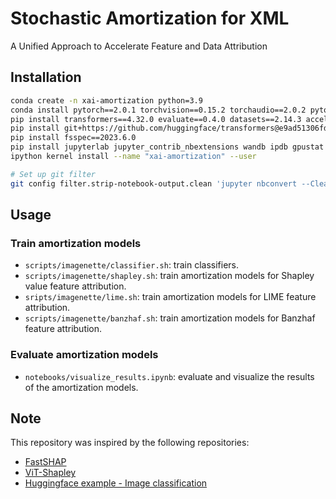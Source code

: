 # Stochastic Amortization for XML
A Unified Approach to Accelerate Feature and Data Attribution

## Installation

```bash
conda create -n xai-amortization python=3.9
conda install pytorch==2.0.1 torchvision==0.15.2 torchaudio==2.0.2 pytorch-cuda=11.7 -c pytorch -c nvidia
pip install transformers==4.32.0 evaluate==0.4.0 datasets==2.14.3 accelerate==0.20.3 scikit-learn==1.3.0
pip install git+https://github.com/huggingface/transformers@e9ad51306fdcc3fb79d837d667e21c6d075a2451
pip install fsspec==2023.6.0
pip install jupyterlab jupyter_contrib_nbextensions wandb ipdb gpustat seaborn
ipython kernel install --name "xai-amortization" --user

# Set up git filter
git config filter.strip-notebook-output.clean 'jupyter nbconvert --ClearOutputPreprocessor.enabled=True --ClearMetadataPreprocessor.enabled=True --to=notebook --stdin --stdout --log-level=ERROR'
```


## Usage


### Train amortization models
*  `scripts/imagenette/classifier.sh`: train classifiers.
* `scripts/imagenette/shapley.sh`: train amortization models for Shapley value feature attribution.
* `sripts/imagenette/lime.sh`: train amortization models for LIME feature attribution.
* `scripts/imagenette/banzhaf.sh`: train amortization models for Banzhaf feature attribution.

### Evaluate amortization models
* `notebooks/visualize_results.ipynb`: evaluate and visualize the results of the amortization models.

## Note

This repository was inspired by the following repositories:

* [FastSHAP](https://github.com/iancovert/fastshap/tree/main/fastshap)
* [ViT-Shapley](https://github.com/suinleelab/vit-shapley)
* [Huggingface example - Image classification](https://github.com/huggingface/transformers/tree/149cb0cce2df3f932de58c6d05cec548600553e2/examples/pytorch/image-classification)